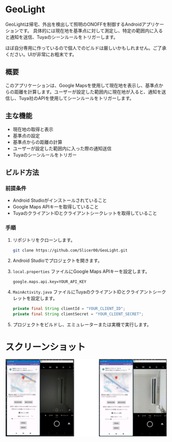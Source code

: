 # GeoLight

GeoLightは帰宅、外出を検出して照明のONOFFを制御するAndroidアプリケーションです。
具体的には現在地を基準点に対して測定し、特定の範囲内に入ると通知を送信、Tuyaのシーンルールをトリガーします。

ほぼ自分専用に作っているので個人でのビルドは厳しいかもしれません。ご了承ください。UIが非常にお粗末です。

## 概要

このアプリケーションは、Google Mapsを使用して現在地を表示し、基準点からの距離を計算します。ユーザーが設定した範囲内に現在地が入ると、通知を送信し、Tuya社のAPIを使用してシーンルールをトリガーします。

## 主な機能

- 現在地の取得と表示
- 基準点の設定
- 基準点からの距離の計算
- ユーザーが設定した範囲内に入った際の通知送信
- Tuyaのシーンルールをトリガー

## ビルド方法

### 前提条件

- Android Studioがインストールされていること
- Google Maps APIキーを取得していること
- TuyaのクライアントIDとクライアントシークレットを取得していること

### 手順

1. リポジトリをクローンします。  

   ```sh
   git clone https://github.com/Slicer00/GeoLight.git
   ```

2. Android Studioでプロジェクトを開きます。  

3. `local.properties` ファイルにGoogle Maps APIキーを設定します。  

   ```properties
   google.maps.api.key=YOUR_API_KEY
   ```

4. `MainActivity.java` ファイルにTuyaのクライアントIDとクライアントシークレットを設定します。  

   ```java
   private final String clientId = "YOUR_CLIENT_ID";
   private final String clientSecret = "YOUR_CLIENT_SECRET";
   ```

5. プロジェクトをビルドし、エミュレーターまたは実機で実行します。  


# スクリーンショット

![My Image](screenshot.png)